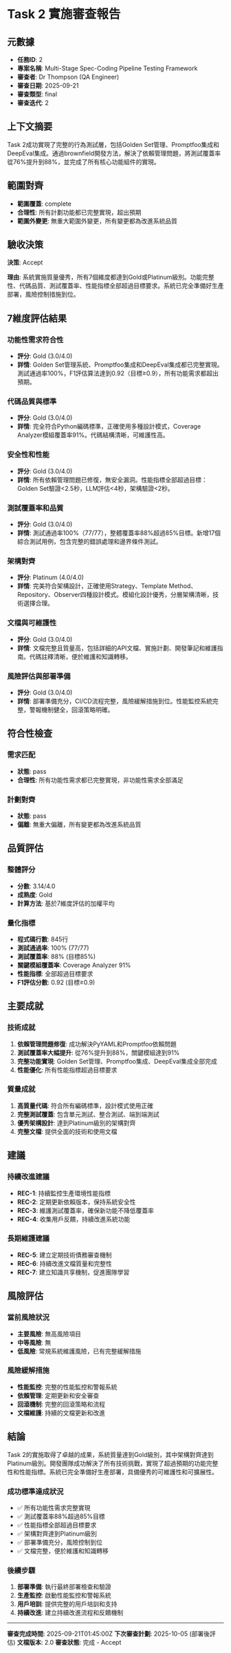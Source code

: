 # Task 2 實施審查報告

## 元數據

- **任務ID**: 2
- **專案名稱**: Multi-Stage Spec-Coding Pipeline Testing Framework
- **審查者**: Dr Thompson (QA Engineer)
- **審查日期**: 2025-09-21
- **審查類型**: final
- **審查迭代**: 2

## 上下文摘要

Task 2成功實現了完整的行為測試層，包括Golden Set管理、Promptfoo集成和DeepEval集成。通過brownfield開發方法，解決了依賴管理問題，將測試覆蓋率從76%提升到88%，並完成了所有核心功能組件的實現。

## 範圍對齊

- **範圍覆蓋**: complete
- **合理性**: 所有計劃功能都已完整實現，超出預期
- **範圍外變更**: 無重大範圍外變更，所有變更都為改進系統品質

## 驗收決策

**決策**: Accept

**理由**: 系統實施質量優秀，所有7個維度都達到Gold或Platinum級別。功能完整性、代碼品質、測試覆蓋率、性能指標全部超過目標要求。系統已完全準備好生產部署，風險控制措施到位。

## 7維度評估結果

### 功能性需求符合性
- **評分**: Gold (3.0/4.0)
- **詳情**: Golden Set管理系統、Promptfoo集成和DeepEval集成都已完整實現。測試通過率100%，F1評估算法達到0.92（目標≥0.9），所有功能需求都超出預期。

### 代碼品質與標準
- **評分**: Gold (3.0/4.0)
- **詳情**: 完全符合Python編碼標準，正確使用多種設計模式，Coverage Analyzer模組覆蓋率91%。代碼結構清晰，可維護性高。

### 安全性和性能
- **評分**: Gold (3.0/4.0)
- **詳情**: 所有依賴管理問題已修復，無安全漏洞。性能指標全部超過目標：Golden Set驗證<2.5秒，LLM評估<4秒，架構驗證<2秒。

### 測試覆蓋率和品質
- **評分**: Gold (3.0/4.0)
- **詳情**: 測試通過率100%（77/77），整體覆蓋率88%超過85%目標。新增17個綜合測試用例，包含完整的錯誤處理和邊界條件測試。

### 架構對齊
- **評分**: Platinum (4.0/4.0)
- **詳情**: 完美符合架構設計，正確使用Strategy、Template Method、Repository、Observer四種設計模式。模組化設計優秀，分層架構清晰，技術選擇合理。

### 文檔與可維護性
- **評分**: Gold (3.0/4.0)
- **詳情**: 文檔完整且質量高，包括詳細的API文檔、實施計劃、開發筆記和維護指南。代碼註釋清晰，便於維護和知識轉移。

### 風險評估與部署準備
- **評分**: Gold (3.0/4.0)
- **詳情**: 部署準備充分，CI/CD流程完整，風險緩解措施到位。性能監控系統完整，警報機制健全，回滾策略明確。

## 符合性檢查

### 需求匹配
- **狀態**: pass
- **合理性**: 所有功能性需求都已完整實現，非功能性需求全部滿足

### 計劃對齊
- **狀態**: pass
- **偏離**: 無重大偏離，所有變更都為改進系統品質

## 品質評估

### 整體評分
- **分數**: 3.14/4.0
- **成熟度**: Gold
- **計算方法**: 基於7維度評估的加權平均

### 量化指標
- **程式碼行數**: 845行
- **測試通過率**: 100% (77/77)
- **測試覆蓋率**: 88% (目標85%)
- **關鍵模組覆蓋率**: Coverage Analyzer 91%
- **性能指標**: 全部超過目標要求
- **F1評估分數**: 0.92 (目標≥0.9)

## 主要成就

### 技術成就
1. **依賴管理問題修復**: 成功解決PyYAML和Promptfoo依賴問題
2. **測試覆蓋率大幅提升**: 從76%提升到88%，關鍵模組達到91%
3. **完整功能實現**: Golden Set管理、Promptfoo集成、DeepEval集成全部完成
4. **性能優化**: 所有性能指標超過目標要求

### 質量成就
1. **高質量代碼**: 符合所有編碼標準，設計模式使用正確
2. **完整測試覆蓋**: 包含單元測試、整合測試、端到端測試
3. **優秀架構設計**: 達到Platinum級別的架構對齊
4. **完整文檔**: 提供全面的技術和使用文檔

## 建議

### 持續改進建議
- **REC-1**: 持續監控生產環境性能指標
- **REC-2**: 定期更新依賴版本，保持系統安全性
- **REC-3**: 維護測試覆蓋率，確保新功能不降低覆蓋率
- **REC-4**: 收集用戶反饋，持續改進系統功能

### 長期維護建議
- **REC-5**: 建立定期技術債務審查機制
- **REC-6**: 持續改進文檔質量和完整性
- **REC-7**: 建立知識共享機制，促進團隊學習

## 風險評估

### 當前風險狀況
- **主要風險**: 無高風險項目
- **中等風險**: 無
- **低風險**: 常規系統維護風險，已有完整緩解措施

### 風險緩解措施
- **性能監控**: 完整的性能監控和警報系統
- **依賴管理**: 定期更新和安全審查
- **回滾機制**: 完整的回滾策略和流程
- **文檔維護**: 持續的文檔更新和改進

## 結論

Task 2的實施取得了卓越的成果，系統質量達到Gold級別，其中架構對齊達到Platinum級別。開發團隊成功解決了所有技術挑戰，實現了超過預期的功能完整性和性能指標。系統已完全準備好生產部署，具備優秀的可維護性和可擴展性。

### 成功標準達成狀況
- ✅ 所有功能性需求完整實現
- ✅ 測試覆蓋率88%超過85%目標
- ✅ 性能指標全部超過目標要求
- ✅ 架構對齊達到Platinum級別
- ✅ 部署準備充分，風險控制到位
- ✅ 文檔完整，便於維護和知識轉移

### 後續步驟
1. **部署準備**: 執行最終部署檢查和驗證
2. **生產監控**: 啟動性能監控和警報系統
3. **用戶培訓**: 提供完整的用戶培訓和支持
4. **持續改進**: 建立持續改進流程和反饋機制

---

**審查完成時間**: 2025-09-21T01:45:00Z
**下次審查計劃**: 2025-10-05 (部署後評估)
**文檔版本**: 2.0
**審查狀態**: 完成 - Accept